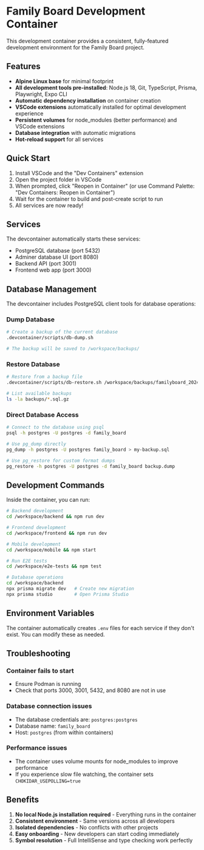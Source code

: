 # Family Board Development Container

This development container provides a consistent, fully-featured development environment for the Family Board project.

## Features

- **Alpine Linux base** for minimal footprint
- **All development tools pre-installed**: Node.js 18, Git, TypeScript, Prisma, Playwright, Expo CLI
- **Automatic dependency installation** on container creation
- **VSCode extensions** automatically installed for optimal development experience
- **Persistent volumes** for node_modules (better performance) and VSCode extensions
- **Database integration** with automatic migrations
- **Hot-reload support** for all services

## Quick Start

1. Install VSCode and the "Dev Containers" extension
2. Open the project folder in VSCode
3. When prompted, click "Reopen in Container" (or use Command Palette: "Dev Containers: Reopen in Container")
4. Wait for the container to build and post-create script to run
5. All services are now ready!

## Services

The devcontainer automatically starts these services:
- PostgreSQL database (port 5432)
- Adminer database UI (port 8080)
- Backend API (port 3001)
- Frontend web app (port 3000)

## Database Management

The devcontainer includes PostgreSQL client tools for database operations:

### Dump Database
```bash
# Create a backup of the current database
.devcontainer/scripts/db-dump.sh

# The backup will be saved to /workspace/backups/
```

### Restore Database
```bash
# Restore from a backup file
.devcontainer/scripts/db-restore.sh /workspace/backups/familyboard_20241118_123456.sql.gz

# List available backups
ls -la backups/*.sql.gz
```

### Direct Database Access
```bash
# Connect to the database using psql
psql -h postgres -U postgres -d family_board

# Use pg_dump directly
pg_dump -h postgres -U postgres family_board > my-backup.sql

# Use pg_restore for custom format dumps
pg_restore -h postgres -U postgres -d family_board backup.dump
```

## Development Commands

Inside the container, you can run:

```bash
# Backend development
cd /workspace/backend && npm run dev

# Frontend development
cd /workspace/frontend && npm run dev

# Mobile development
cd /workspace/mobile && npm start

# Run E2E tests
cd /workspace/e2e-tests && npm test

# Database operations
cd /workspace/backend
npx prisma migrate dev   # Create new migration
npx prisma studio        # Open Prisma Studio
```

## Environment Variables

The container automatically creates `.env` files for each service if they don't exist. You can modify these as needed.

## Troubleshooting

### Container fails to start
- Ensure Podman is running
- Check that ports 3000, 3001, 5432, and 8080 are not in use

### Database connection issues
- The database credentials are: `postgres:postgres`
- Database name: `family_board`
- Host: `postgres` (from within containers)

### Performance issues
- The container uses volume mounts for node_modules to improve performance
- If you experience slow file watching, the container sets `CHOKIDAR_USEPOLLING=true`

## Benefits

1. **No local Node.js installation required** - Everything runs in the container
2. **Consistent environment** - Same versions across all developers
3. **Isolated dependencies** - No conflicts with other projects
4. **Easy onboarding** - New developers can start coding immediately
5. **Symbol resolution** - Full IntelliSense and type checking work perfectly